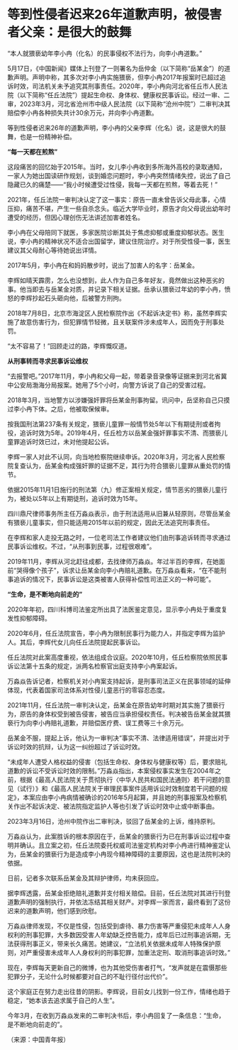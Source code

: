 

# 等到性侵者迟来26年道歉声明，被侵害者父亲：是很大的鼓舞

“本人就猥亵幼年李小冉（化名）的民事侵权不法行为，向李小冉道歉。”

5月17日，《中国新闻》媒体上刊登了一则署名为岳仲金（以下简称“岳某金”）的道歉声明。声明中称，其多次对李小冉实施猥亵，但李小冉2017年报案时已超过追诉时效，司法机关未予追究其刑事责任。2020年，李小冉向河北省任丘市人民法院（以下简称“任丘法院”）提起生命权、身体权、健康权民事诉讼。经过一审、二审，2023年3月，河北省沧州市中级人民法院（以下简称“沧州中院”）二审判决其赔偿李小冉各种损失共计30余万元，并向李小冉道歉。

等到性侵者迟来26年的道歉声明，李小冉的父亲李辉（化名）说，这是很大的鼓舞，也是一份精神补偿。

**“每一天都在煎熬”**

这段痛苦的回忆始于2015年。当时，女儿李小冉收到多所海外高校的录取通知，一家人为她出国读研作规划，谈到婚恋问题时，李小冉突然情绪失控，说出了自己隐藏已久的痛楚——“我小时候遭受过性侵，我每一天都在煎熬，等着去死！”

2021年，任丘法院一审判决认定了这一事实：原告一直未曾告诉父母此事，心情压抑，痛苦不堪，产生一些自杀念头。临近大学毕业时，原告才向父母说出幼年时遭受的经历，但因心理创伤无法讲述加害者姓名。

李小冉在父母陪同下就医，多家医院诊断其处于焦虑抑郁或重度抑郁状态。医生说，李小冉的精神状况不适合出国留学，建议住院治疗。对于所受性侵一事，医生建议其父母耐心等待她说出详情。

2017年5月，李小冉在和妈妈散步时，说出了加害人的名字：岳某金。

李辉如晴天霹雳，怎么也没想到，此人作为自己多年好友，竟然做出这种恶劣的事。他当即去与岳某金对质，并记录下相关证据。岳承认猥亵过年幼的李小冉，愤怒的李辉抄起石头砸向他，后被警方刑拘。

2018年7月8日，北京市海淀区人民检察院作出《不起诉决定书》称，虽然李辉实施了故意伤害行为，但犯罪情节轻微，且关联案件涉未成年人，因而免于刑事处罚。

“太不容易了！”回顾走过的路，李辉慨叹道。

**从刑事转而寻求民事诉讼维权**

“去报警吧。”2017年11月，李小冉和父母一起，带着录音录像等证据来到河北省冀中公安局渤海分局报案。她用了5个小时，向警方诉说了自己的受害过程。

2018年3月，当地警方以涉嫌强奸罪将岳某金刑事拘留。讯问中，岳坚称自己只摸过李小冉下体。之后，他被取保候审。

按我国刑法第237条有关规定，猥亵儿童罪一般情节处5年以下有期徒刑或者拘役，追诉时效为5年。2019年4月，任丘检方以岳某金强奸罪事实不清、而猥亵儿童罪追诉时效已过，未对他提起公诉。

李辉一家人对此不认同，向当地检察院继续申诉。2020年3月，河北省人民检察院复查认为，岳某金构成强奸罪的证据不足，其行为符合猥亵儿童罪从重处罚的情节。

依据2015年11月1日施行的刑法第（九）修正案相关规定，情节恶劣的猥亵儿童行为，被处以5年以上有期徒刑，追诉时效为15年。

四川鼎尺律师事务所主任万淼焱表示，由于刑法适用从旧兼从轻原则，尽管岳某金有猥亵儿童事实，但只能适用2015年以前的规定，因此无法追究刑事责任。

在李辉和家人走投无路之时，一位老司法工作者建议他们由刑事追诉转而寻求通过民事诉讼维权。不过，“从刑事到民事，过程很艰难”。

2019年11月，李辉从河北赶往成都，去找律师万淼焱。年过半百的李辉，在她面前“哭得像个孩子”，诉求让岳某金向李小冉赔礼道歉。在万淼焱看来，“在不能刑事追诉的情况下，民事诉讼是这类被害人获得补偿性司法正义的一种可能”。

**“生命，是不断地向前走的”**

2020年年初，四川科博司法鉴定所出具了法医鉴定意见，显示李小冉处于重度复发性抑郁障碍。

2020年6月，任丘法院宣告，李小冉为限制民事行为能力人，并指定李辉为监护人。其后，李辉代女儿向任丘法院提起民事诉讼。

任丘法院对此案高度重视，依法组成合议庭。2020年10月，任丘检察院依照民事诉讼法第十五条的规定，派两名检察官出庭支持李小冉案起诉。

万淼焱告诉记者，检察机关对小冉案支持起诉，是刑事司法正义在民事领域的延伸体现，代表着国家司法体系对性侵儿童恶行的零容忍态度。

2021年11月，任丘法院一审判决认定，岳某金在原告幼年时期对其实施了猥亵行为，原告的身体权受到被告侵害，被告应当承担侵权责任。判决被告岳某金就其猥亵行为向李小冉赔礼道歉，并赔偿医疗费、误工费等三十余万元。

岳某金不服，提起上诉，他认为一审判决“事实不清、法律适用错误”，并提出对于诉讼时效的抗辩，认为这一纠纷超过了诉讼时效。

“未成年人遭受人格权益的侵害（包括生命权、身体权与健康权等）后，要求赔礼道歉的诉讼不受诉讼时效的限制。”万淼焱指出，本案侵权事实发生在2004年之前，根据《最高人民法院关于贯彻执行〈中华人民共和国民法通则〉若干问题的意见（试行）》和《最高人民法院关于审理民事案件适用诉讼时效制度若干问题的规定》，本案应由李小冉病情被确诊的2016年5月起算，并且她的刑事报案及检察机关作出不起诉决定、被法院指定监护人等也引发了诉讼时效中止或中断事由。

2023年3月16日，沧州中院作出二审判决，驳回了岳某金的上诉，维持原判。

万淼焱认为，此案胜诉的根本原因在于，岳某金的猥亵行为已在刑事诉讼过程中查明并确认。且立案之初，任丘法院委托权威司法鉴定机构对李小冉进行精神鉴定认为，岳某金的猥亵行为是造成李小冉现今精神障碍的主要原因，这也是法院判决的依据。

日前，记者多次联系岳某金及其辩护律师，均未获回应。

据李辉透露，岳某金拒绝赔礼道歉并支付相关赔偿。目前，任丘法院对其进行刊登道歉声明的强制执行，并依法冻结其相关财产。对李辉一家而言，最终看到了这份迟来的道歉声明，他们感到欣慰。

万淼焱律师发现，不仅是性侵，包括受到虐待、暴力伤害等严重侵犯未成年人人身权利的刑事犯罪，大多数因受害人年幼缺乏控告能力，成年后已过刑事追诉期，无法获得刑事正义，带来长久痛苦。她建议，“立法机关依据未成年人特殊保护原则，对严重侵害未成年人人身权利的刑事犯罪，加重法定刑、取消刑事追诉时效。”

现在，李辉每天更新自己的微博，也为其他受伤害者打气，“发声就是在震慑那些犯罪分子，无论什么时候都要对自己的不耻行径付出代价”。

这个家庭正在努力走出往昔的阴影。李辉说，目前女儿找到一份工作，情绪也趋于稳定，“她本该去追求属于自己的人生”。

今年3月，在收到万淼焱发来的二审判决书后，李小冉回复了一条信息：“生命，是不断地向前走的”。

（来源：中国青年报）

